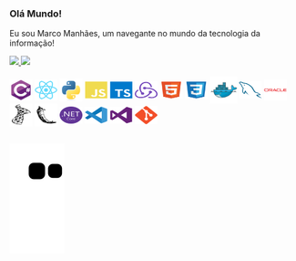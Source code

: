 ### Olá Mundo! ###
 
Eu sou Marco Manhães, um navegante no mundo da tecnologia da informação!

<div style="display: inline_block" >
  <a href="https://github.com/marcomanhaes">
    <img height="150em" src="https://github-readme-stats.vercel.app/api?username=marcomanhaes&count_private=true&include_all_commits=true&show_icons=true&theme=tokyonight&hide_border=false&show_owner=true"/>
 <img height="150em" src="https://github-readme-stats.vercel.app/api/top-langs/?username=marcomanhaes&theme=tokyonight&hide_border=false&&layout=compact"/>   
  </a>
</div>

<div style="display: inline_block"><br>
 <img align="center" title="C#" alt="C#" height="36" width="40" src="https://raw.githubusercontent.com/devicons/devicon/master/icons/csharp/csharp-original.svg">
 <img align="center" title="React"alt="React" height="36" width="40" src="https://raw.githubusercontent.com/devicons/devicon/master/icons/react/react-original.svg">
 <img align="center" title="Python" alt="Python" height="40" width="40" src="https://raw.githubusercontent.com/devicons/devicon/master/icons/python/python-original.svg">
 <img align="center" title="JavaScript" alt="JavaScript" height="30" width="40" src="https://raw.githubusercontent.com/devicons/devicon/master/icons/javascript/javascript-plain.svg">
 <img align="center" title="TypeScript" alt="TypeScript" height="30" width="40" src="https://raw.githubusercontent.com/devicons/devicon/master/icons/typescript/typescript-plain.svg">
 <img align="center" title="Redux" alt="Redux" height="30" width="40" src="https://raw.githubusercontent.com/devicons/devicon/master/icons/redux/redux-original.svg">
 <img align="center" title="HTML5" alt="HTML5" height="30" width="40" src="https://raw.githubusercontent.com/devicons/devicon/master/icons/html5/html5-original.svg">
 <img align="center" title="CSS3" alt="CSS3" height="30" width="40" src="https://raw.githubusercontent.com/devicons/devicon/master/icons/css3/css3-original.svg">
 <img align="center" title="Docker" alt="Docker" height="48" width="48" src="https://raw.githubusercontent.com/devicons/devicon/master/icons/docker/docker-original.svg">
 <img align="center" title="Mysql" alt="Mysql" height="30" width="40" src="https://raw.githubusercontent.com/devicons/devicon/master/icons/mysql/mysql-original.svg">
 <img align="center" title="Oracle" alt="Oracle" height="38" width="40" src="https://raw.githubusercontent.com/devicons/devicon/master/icons/oracle/oracle-original.svg">
 <img align="center" title="SqlServer" alt="SqlServer" height="40" width="40" src="https://raw.githubusercontent.com/devicons/devicon/master/icons/microsoftsqlserver/microsoftsqlserver-plain.svg">
 <img align="center" title="Flask" alt="Flask" height="40" width="40" src="https://raw.githubusercontent.com/devicons/devicon/master/icons/flask/flask-original.svg">
<!-- <img align="center" alt="nodejs" height="30" width="40" src="https://cdn.worldvectorlogo.com/logos/nodejs-icon.svg">-->
 <img align="center" title=".NetCore" alt=".NetCore" height="30" width="40" src="https://raw.githubusercontent.com/devicons/devicon/master/icons/dotnetcore/dotnetcore-original.svg">
 <img align="center" title="VsCode" alt="VsCode" height="30" width="40" src="https://raw.githubusercontent.com/devicons/devicon/master/icons/vscode/vscode-original.svg">
 <img align="center" title="VisualStudio" alt="VisualStudio" height="30" width="40" src="https://raw.githubusercontent.com/devicons/devicon/master/icons/visualstudio/visualstudio-plain.svg">
 <img align="center" title="git" alt="git" height="32" width="40" src="https://raw.githubusercontent.com/devicons/devicon/master/icons/git/git-original.svg">
 
 </div>
 

  ##
 
<div> 
 
  ![Snake animation](https://github.com/rafaballerini/rafaballerini/blob/output/github-contribution-grid-snake.svg)

</div>
